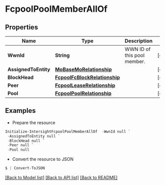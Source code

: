 # FcpoolPoolMemberAllOf
## Properties

Name | Type | Description | Notes
------------ | ------------- | ------------- | -------------
**WwnId** | **String** | WWN ID of this pool member. | [optional] 
**AssignedToEntity** | [**MoBaseMoRelationship**](MoBaseMoRelationship.md) |  | [optional] 
**BlockHead** | [**FcpoolFcBlockRelationship**](FcpoolFcBlockRelationship.md) |  | [optional] 
**Peer** | [**FcpoolLeaseRelationship**](FcpoolLeaseRelationship.md) |  | [optional] 
**Pool** | [**FcpoolPoolRelationship**](FcpoolPoolRelationship.md) |  | [optional] 

## Examples

- Prepare the resource
```powershell
Initialize-IntersightFcpoolPoolMemberAllOf  -WwnId null `
 -AssignedToEntity null `
 -BlockHead null `
 -Peer null `
 -Pool null
```

- Convert the resource to JSON
```powershell
$ | Convert-ToJSON
```

[[Back to Model list]](../README.md#documentation-for-models) [[Back to API list]](../README.md#documentation-for-api-endpoints) [[Back to README]](../README.md)

